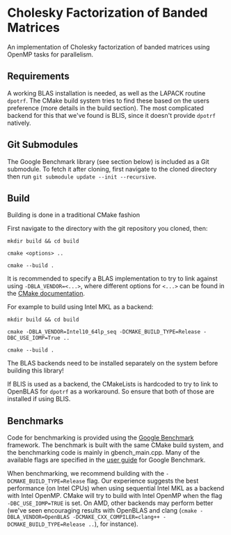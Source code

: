 # Cholesky Factorization of Banded Matrices
An implementation of Cholesky factorization of banded matrices using OpenMP tasks for parallelism.

## Requirements
A working BLAS installation is needed, as well as the LAPACK routine `dpotrf`. The CMake build system tries to find these based on the users preference (more details in the build section).
The most complicated backend for this that we've found is BLIS, since it doesn't provide `dpotrf` natively.

## Git Submodules
The Google Benchmark library (see section below) is included as a Git submodule. To fetch it after cloning, first navigate to the cloned directory then run `git submodule update --init --recursive`.

## Build
Building is done in a traditional CMake fashion

First navigate to the directory with the git repository you cloned, then:

`mkdir build && cd build`

`cmake <options> ..`

`cmake --build .`

It is recommended to specify a BLAS implementation to try to link against using `-DBLA_VENDOR=<...>`, where different options for `<...>` can be found in the [CMake documentation](https://cmake.org/cmake/help/latest/module/FindBLAS.html).

For example to build using Intel MKL as a backend:

`mkdir build && cd build`

`cmake -DBLA_VENDOR=Intel10_64lp_seq -DCMAKE_BUILD_TYPE=Release -DBC_USE_IOMP=True ..`

`cmake --build .`

The BLAS backends need to be installed separately on the system before building this library!

If BLIS is used as a backend, the CMakeLists is hardcoded to try to link to OpenBLAS for `dpotrf` as a workaround. So ensure that both of those are installed if using BLIS.

## Benchmarks
Code for benchmarking is provided using the [Google Benchmark](https://github.com/google/benchmark) framework. The benchmark is built with the same CMake build system, and the benchmarking code is mainly in gbench_main.cpp. Many of the available flags are specified in the [user guide](https://github.com/google/benchmark/blob/main/docs/user_guide.md) for Google Benchmark.

When benchmarking, we recommend building with the `-DCMAKE_BUILD_TYPE=Release` flag. Our experience suggests the best performance (on Intel CPUs) when using sequential Intel MKL as a backend with Intel OpenMP.
CMake will try to build with Intel OpenMP when the flag `-DBC_USE_IOMP=TRUE` is set. On AMD, other backends may perform better (we've seen encouraging results with OpenBLAS and clang (`cmake -DBLA_VENDOR=OpenBLAS -DCMAKE_CXX_COMPILER=clang++ -DCMAKE_BUILD_TYPE=Release ..`), for instance).

